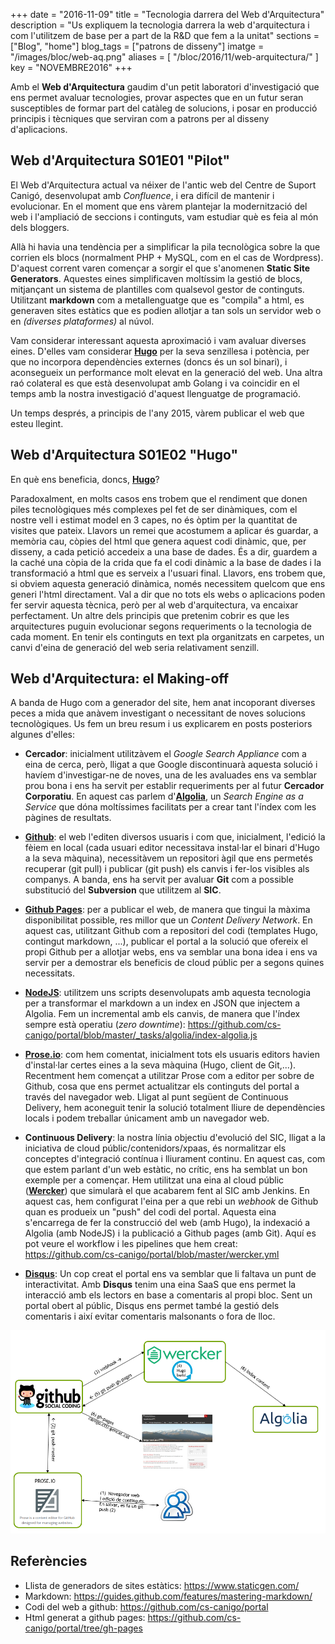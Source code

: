 +++
date        = "2016-11-09"
title       = "Tecnologia darrera del Web d'Arquitectura"
description = "Us expliquem la tecnologia darrera la web d'arquitectura i com l'utilitzem de base per a part de la R&D que fem a la unitat"
sections    = ["Blog", "home"]
blog_tags	= ["patrons de disseny"]
imatge 		= "/images/bloc/web-aq.png"
aliases       = [
"/bloc/2016/11/web-arquitectura/"
]
key         = "NOVEMBRE2016"
+++

Amb el **Web d'Arquitectura** gaudim d'un petit laboratori d'investigació que ens permet avaluar tecnologies, provar aspectes que en un futur seran susceptibles de formar part del catàleg de solucions, i posar en producció principis i tècniques que serviran com a patrons per al disseny d'aplicacions.

## Web d'Arquitectura S01E01 "Pilot"

El Web d'Arquitectura actual va néixer de l'antic web del Centre de Suport Canigó, desenvolupat amb _Confluence_, i era difícil de mantenir i evolucionar. En el moment que ens vàrem plantejar la modernització del web i l'ampliació de seccions i continguts, vam estudiar què es feia al món dels bloggers. 

Allà hi havia una tendència per a simplificar la pila tecnològica sobre la que corrien els blocs (normalment PHP + MySQL, com en el cas de Wordpress). D'aquest corrent varen començar a sorgir el que s'anomenen **Static Site Generators**. Aquestes eines simplificaven moltíssim la gestió de blocs, mitjançant un sistema de plantilles com qualsevol gestor de continguts. Utilitzant **markdown** com a metallenguatge que es "compila" a html, es generaven sites estàtics que es podien allotjar a tan sols un servidor web o en _(diverses plataformes)_ al núvol.

Vam considerar interessant aquesta aproximació i vam avaluar diverses eines. D'elles vam considerar [**Hugo**](http://gohugo.io) per la seva senzillesa i potència, per que no incorpora dependències externes (doncs és un sol binari), i aconsegueix un performance molt elevat en la generació del web. Una altra raó colateral es que està desenvolupat amb Golang i va coincidir en el temps amb la nostra investigació d'aquest llenguatge de programació.

Un temps després, a principis de l'any 2015, vàrem publicar el web que esteu llegint.

## Web d'Arquitectura S01E02 "Hugo"

En què ens beneficia, doncs, [**Hugo**](http://gohugo.io)? 

Paradoxalment, en molts casos ens trobem que el rendiment que donen piles tecnològiques més complexes pel fet de ser dinàmiques, com el nostre vell i estimat model en 3 capes, no és òptim per la quantitat de visites que pateix. Llavors un remei que acostumem a aplicar és guardar, a memòria cau, còpies del html que genera aquest codi dinàmic, que, per disseny, a cada petició accedeix a una base de dades. És a dir, guardem a la caché una còpia de la crida que fa el codi dinàmic a la base de dades i la transformació a html que es serveix a l'usuari final. Llavors, ens trobem que, si obviem aquesta generació dinàmica, només necessitem quelcom que ens generi l'html directament. Val a dir que no tots els webs o aplicacions poden fer servir aquesta tècnica, però per al web d'arquitectura, va encaixar perfectament. Un altre dels principis que pretenim cobrir es que les arquitectures puguin evolucionar segons requeriments o la tecnologia de cada moment. En tenir els continguts en text pla organitzats en carpetes, un canvi d'eina de generació del web seria relativament senzill.

## Web d'Arquitectura: el Making-off

A banda de Hugo com a generador del site, hem anat incoporant diverses peces a mida que anàvem investigant o necessitant de noves solucions tecnològiques. Us fem un breu resum i us explicarem en posts posteriors algunes d'elles:

- **Cercador**: inicialment utilitzàvem el _Google Search Appliance_ com a eina de cerca, però, lligat a que Google discontinuarà aquesta solució i havíem d'investigar-ne de noves, una de les avaluades ens va semblar prou bona i ens ha servit per establir requeriments per al futur **Cercador Corporatiu**. En aquest cas parlem d'[**Algolia**](https://www.algolia.com), un _Search Engine as a Service_ que dóna moltíssimes facilitats per a crear tant l'índex com les pàgines de resultats.

- [**Github**](https://github.com): el web l'editen diversos usuaris i com que, inicialment, l'edició la fèiem en local (cada usuari editor necessitava instal·lar el binari d'Hugo a la seva màquina), necessitàvem un repositori àgil que ens permetés recuperar (git pull) i publicar (git push) els canvis i fer-los visibles als companys. A banda, ens ha servit per avaluar **Git** com a possible substitució del **Subversion** que utilitzem al **SIC**.

- [**Github Pages**](https://pages.github.com): per a publicar el web, de manera que tingui la màxima disponibilitat possible, res millor que un _Content Delivery Network_. En aquest cas, utilitzant Github com a repositori del codi (templates Hugo, contingut markdown, ...), publicar el portal a la solució que ofereix el propi Github per a allotjar webs, ens va semblar una bona idea i ens va servir per a demostrar els beneficis de cloud públic per a segons quines necessitats.

- [**NodeJS**](https://nodejs.org): utilitzem uns scripts desenvolupats amb aquesta tecnologia per a transformar el markdown a un index en JSON que injectem a Algolia. Fem un incremental amb els canvis, de manera que l'índex sempre està operatiu (_zero downtime_): https://github.com/cs-canigo/portal/blob/master/_tasks/algolia/index-algolia.js

- [**Prose.io**](http://prose.io): com hem comentat, inicialment tots els usuaris editors havien d'instal·lar certes eines a la seva màquina (Hugo, client de Git,...). Recentment hem començat a utilitzar Prose com a editor per sobre de Github, cosa que ens permet actualitzar els continguts del portal a través del navegador web. Lligat al punt següent de Continuous Delivery, hem aconeguit tenir la solució totalment lliure de dependències locals i podem treballar únicament amb un navegador web.

- **Continuous Delivery**: la nostra línia objectiu d'evolució del SIC, lligat a la iniciativa de cloud públic/contenidors/xpaas, és normalitzar els conceptes d'integració contínua i lliurament continu. En aquest cas, com que estem parlant d'un web estàtic, no crític, ens ha semblat un bon exemple per a començar. Hem utilitzat una eina al cloud públic ([**Wercker**](http://www.wercker.com)) que simularà el que acabarem fent al SIC amb Jenkins. En aquest cas, hem configurat l'eina per a que rebi un _webhook_ de Github quan es produeix un "push" del codi del portal. Aquesta eina s'encarrega de fer la construcció del web (amb Hugo), la indexació a Algolia (amb NodeJS) i la publicació a Github pages (amb Git). Aquí es pot veure el workflow i les pipelines que hem creat: https://github.com/cs-canigo/portal/blob/master/wercker.yml

- [**Disqus**](https://disqus.com): Un cop creat el portal ens va semblar que li faltava un punt de interactivitat. Amb **Disqus** tenim una eina SaaS que ens permet la interacció amb els lectors en base a comentaris al propi bloc. Sent un portal obert al públic, Disqus ens permet també la gestió dels comentaris i així evitar comentaris malsonants o fora de lloc.

![Workflow](/related/blog/workflow.png)


## Referències

* Llista de generadors de sites estàtics: https://www.staticgen.com/
* Markdown: https://guides.github.com/features/mastering-markdown/
* Codi del web a github: https://github.com/cs-canigo/portal
* Html generat a github pages: https://github.com/cs-canigo/portal/tree/gh-pages
